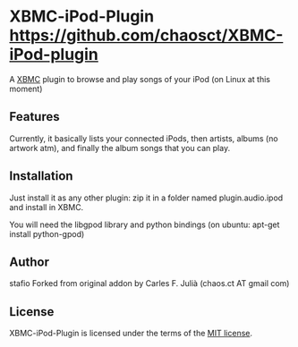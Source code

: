 XBMC-iPod-Plugin
https://github.com/chaosct/XBMC-iPod-plugin
=================

A [XBMC](http://xbmc.org/) plugin to browse and play songs of your iPod (on Linux at this moment)

Features
--------

Currently, it basically lists your connected iPods, then artists, albums (no artwork atm), and finally the album songs that you can play.


Installation
------------

Just install it as any other plugin: zip it in a folder named plugin.audio.ipod and install in XBMC.

You will need the libgpod library and python bindings (on ubuntu: apt-get install python-gpod)

Author
-------
stafio
Forked from original addon by Carles F. Julià (chaos.ct AT gmail com)

License
-------

XBMC-iPod-Plugin is licensed under the terms of the [MIT license](http://www.opensource.org/licenses/mit-license.html).
